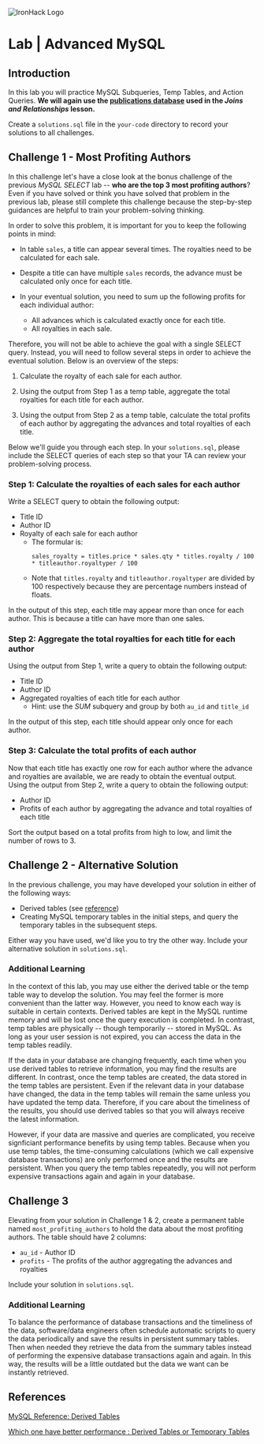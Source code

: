 ![IronHack Logo](https://s3-eu-west-1.amazonaws.com/ih-materials/uploads/upload_d5c5793015fec3be28a63c4fa3dd4d55.png) 

# Lab | Advanced MySQL

## Introduction

In this lab you will practice MySQL Subqueries, Temp Tables, and Action Queries. **We will again use the [publications database](https://s3-eu-west-1.amazonaws.com/ih-materials/uploads/data-static/data/module-1/publications.sql.zip) used in the *Joins and Relationships* lesson.**

Create a `solutions.sql` file in the `your-code` directory to record your solutions to all challenges.

## Challenge 1 - Most Profiting Authors

In this challenge let's have a close look at the bonus challenge of the previous *MySQL SELECT* lab -- **who are the top 3 most profiting authors**? Even if you have solved or think you have solved that problem in the previous lab, please still complete this challenge because the step-by-step guidances are helpful to train your problem-solving thinking.

In order to solve this problem, it is important for you to keep the following points in mind:

* In table `sales`, a title can appear several times. The royalties need to be calculated for each sale.

* Despite a title can have multiple `sales` records, the advance must be calculated only once for each title.

* In your eventual solution, you need to sum up the following profits for each individual author:
    * All advances which is calculated exactly once for each title.
    * All royalties in each sale.

Therefore, you will not be able to achieve the goal with a single SELECT query. Instead, you will need to follow several steps in order to achieve the eventual solution. Below is an overview of the steps:

1. Calculate the royalty of each sale for each author.

1. Using the output from Step 1 as a temp table, aggregate the total royalties for each title for each author.

1. Using the output from Step 2 as a temp table, calculate the total profits of each author by aggregating the advances and total royalties of each title.

Below we'll guide you through each step. In your `solutions.sql`, please include the SELECT queries of each step so that your TA can review your problem-solving process.

### Step 1: Calculate the royalties of each sales for each author

Write a SELECT query to obtain the following output:

* Title ID
* Author ID
* Royalty of each sale for each author
    * The formular is:
        ```
        sales_royalty = titles.price * sales.qty * titles.royalty / 100 * titleauthor.royaltyper / 100
        ```
    * Note that `titles.royalty` and `titleauthor.royaltyper` are divided by 100 respectively because they are percentage numbers instead of floats.

In the output of this step, each title may appear more than once for each author. This is because a title can have more than one sales.

### Step 2: Aggregate the total royalties for each title for each author

Using the output from Step 1, write a query to obtain the following output:

* Title ID
* Author ID
* Aggregated royalties of each title for each author
    * Hint: use the *SUM* subquery and group by both `au_id` and `title_id`

In the output of this step, each title should appear only once for each author.

### Step 3: Calculate the total profits of each author

Now that each title has exactly one row for each author where the advance and royalties are available, we are ready to obtain the eventual output. Using the output from Step 2, write a query to obtain the following output:

* Author ID
* Profits of each author by aggregating the advance and total royalties of each title

Sort the output based on a total profits from high to low, and limit the number of rows to 3.

## Challenge 2 - Alternative Solution

In the previous challenge, you may have developed your solution in either of the following ways:

* Derived tables (see [reference](https://dev.mysql.com/doc/refman/8.0/en/derived-tables.html))
* Creating MySQL temporary tables in the initial steps, and query the temporary tables in the subsequent steps.

Either way you have used, we'd like you to try the other way. Include your alternative solution in `solutions.sql`.

### Additional Learning

In the context of this lab, you may use either the derived table or the temp table way to develop the solution. You may feel the former is more convenient than the latter way. However, you need to know each way is suitable in certain contexts. Derived tables are kept in the MySQL runtime memory and will be lost once the query execution is completed. In contrast, temp tables are physically -- though temporarily -- stored in MySQL. As long as your user session is not expired, you can access the data in the temp tables readily. 

If the data in your database are changing frequently, each time when you use derived tables to retrieve information, you may find the results are different. In contrast, once the temp tables are created, the data stored in the temp tables are persistent. Even if the relevant data in your database have changed, the data in the temp tables will remain the same unless you have updated the temp data. Therefore, if you care about the timeliness of the results, you should use derived tables so that you will always receive the latest information.

However, if your data are massive and queries are complicated, you receive signficiant performance benefits by using temp tables. Because when you use temp tables, the time-consuming calculations (which we call expensive database transactions) are only performed once and the results are persistent. When you query the temp tables repeatedly, you will not perform expensive transactions again and again in your database.

## Challenge 3

Elevating from your solution in Challenge 1 & 2, create a permanent table named `most_profiting_authors` to hold the data about the most profiting authors. The table should have 2 columns:

* `au_id` - Author ID
* `profits` - The profits of the author aggregating the advances and royalties

Include your solution in `solutions.sql`.

### Additional Learning

To balance the performance of database transactions and the timeliness of the data, software/data engineers often schedule automatic scripts to query the data periodically and save the results in persistent summary tables. Then when needed they retrieve the data from the summary tables instead of performing the expensive database transactions again and again. In this way, the results will be a little outdated but the data we want can be instantly retrieved.

## References

[MySQL Reference: Derived Tables](https://dev.mysql.com/doc/refman/8.0/en/derived-tables.html)

[Which one have better performance : Derived Tables or Temporary Tables](https://stackoverflow.com/questions/2326395/which-one-have-better-performance-derived-tables-or-temporary-tables)